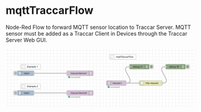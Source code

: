 # mqttTraccarFlow
Node-Red Flow to forward MQTT sensor location to Traccar Server. MQTT sensor must be added as a Traccar Client in Devices through the Traccar Server Web GUI.

![traccar flow](/mqttTraccarFlow.png?raw=true "Node Red Flow")
